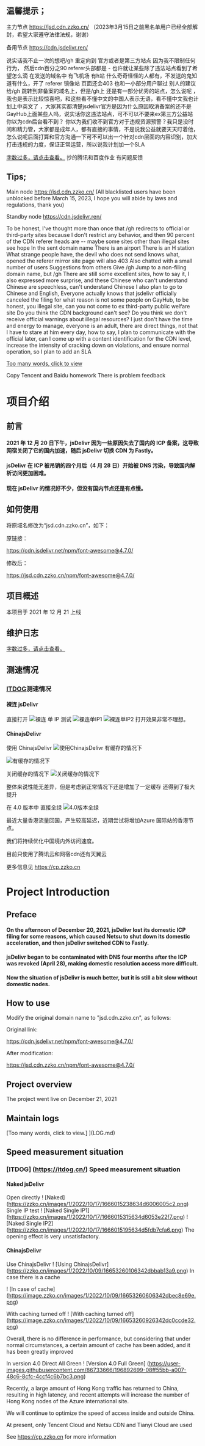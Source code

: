 ## 温馨提示；
主力节点 https://jsd.cdn.zzko.cn/     （2023年3月15日之前黑名单用户已经全部解封，希望大家遵守法律法规，谢谢）

备用节点 https://cdn.jsdelivr.ren/ 

说实话我不止一次的想吧/gh 重定向到 官方或者是第三方站点 因为我不限制任何行为， 然后cdn百分之90 referer头部都是 - 也许就让某些除了违法站点看到了希望怎么滴
在发送的域名中 有飞机场 有h站 什么奇奇怪怪的人都有，不发送的鬼知道有什么，开了 referer 镜像站 页面还会403   也和一小部分用户聊过 别人的建议 给/gh 跳转到非备案的域名上，但是/gh上 还是有一部分优秀的站点，怎么说呢 ，我也是表示比较惊喜吧，和这些看不懂中文的中国人表示无语，看不懂中文我也计划上中英文了 ，大家其实都清楚jsdelivr官方是因为什么原因取消备案的还不是GayHub上面某些人吗，说实话你这违法站点，可不可以不要来ex第三方公益站 你以为cdn后台看不到？ 你以为我们收不到官方对于违规资源预警？我只是没时间和精力管，大家都是成年人，都有直接的事情，不是说我公益就要天天盯着他，怎么说呢后面打算和官方沟通一下可不可以出一个针对cdn层面的内容识别，加大打击违规的力度，保证正常运营，所以说我计划加一个SLA 

[字数过多，请点击查看。](SLA.md)
抄的腾讯和百度作业 有问题反馈

## Tips;
Main node https://jsd.cdn.zzko.cn/ (All blacklisted users have been unblocked before March 15, 2023, I hope you will abide by laws and regulations, thank you)

Standby node https://cdn.jsdelivr.ren/ 

To be honest, I've thought more than once that /gh redirects to official or third-party sites because I don't restrict any behavior, and then 90 percent of the CDN referer heads are -- maybe some sites other than illegal sites see hope
In the sent domain name There is an airport There is an H station What strange people have, the devil who does not send knows what, opened the referer mirror site page will also 403 Also chatted with a small number of users Suggestions from others Give /gh Jump to a non-filing domain name, but /gh There are still some excellent sites, how to say it, I also expressed more surprise, and these Chinese who can't understand Chinese are speechless, can't understand Chinese I also plan to go to Chinese and English, Everyone actually knows that jsdelivr officially canceled the filing for what reason is not some people on GayHub, to be honest, you illegal site, can you not come to ex third-party public welfare site Do you think the CDN background can't see? Do you think we don't receive official warnings about illegal resources? I just don't have the time and energy to manage, everyone is an adult, there are direct things, not that I have to stare at him every day, how to say, I plan to communicate with the official later, can I come up with a content identification for the CDN level, increase the intensity of cracking down on violations, and ensure normal operation, so I plan to add an SLA 

[Too many words, click to view](SLA-en.md)

Copy Tencent and Baidu homework There is problem feedback

# 项目介绍

## 前言

#### 2021 年 12 月 20 日下午，jsDelivr 因为一些原因失去了国内的 ICP 备案，这导致网宿关闭了它的国内加速，随后 jsDelivr 切换 CDN 为 Fastly。

#### jsDelivr 在 ICP 被吊销的四个月后（4 月 28 日）开始被 DNS 污染，导致国内解析访问更加困难。

#### 现在 jsDelivr 的情况好不少，但没有国内节点还是有点慢。

## 如何使用

将原域名修改为“jsd.cdn.zzko.cn”，如下：

原链接：

https://cdn.jsdelivr.net/npm/font-awesome@4.7.0/

修改后：

https://jsd.cdn.zzko.cn/npm/font-awesome@4.7.0/

## 项目概述

本项目于 2021 年 12 月 21 上线

## 维护日志

[字数过多，请点击查看。](LOG.md)

## 测速情况

### [ITDOG](https://itdog.cn/)测速情况

#### 裸连 jsDelivr

直接打开
![裸连](https://zzko.cn/images/1/2022/10/17/1666015238634d6006005c2.png)
单 IP 测试
![裸连单IP1](https://zzko.cn/images/1/2022/10/17/1666015315634d6053e22f7.png)
![裸连单IP2](https://zzko.cn/images/1/2022/10/17/1666015195634d5fdb7cfa6.png)
打开效果非常不理想。

#### ChinajsDelivr

使用 ChinajsDelivr
![使用ChinajsDelivr](https://zzko.cn/images/1/2022/10/09/16653260106342dbbab13a9.png)
有缓存的情况下

![有缓存的情况下](https://image.zzko.cn/images/1/2022/10/09/16653260606342dbec8e69e.png)

关闭缓存的情况下
![关闭缓存的情况下](https://image.zzko.cn/images/1/2022/10/09/16653260926342dc0ccde32.png)

整体来说性能无差异，但是考虑到正常情况下还是增加了一定缓存 还得到了极大提升

在 4.0 版本中 直接全绿
![4.0版本全绿](https://user-images.githubusercontent.com/86733666/196892699-08ff55bb-a007-48c6-8cfc-4ccf4c6b7bc3.png)

最近大量香港流量回国，产生较高延迟，近期尝试将增加Azure 国际站的香港节点。

我们将持续优化中国境内外访问速度。

目前只使用了腾讯云和网宿cdn还有天翼云

更多信息见 https://cp.zzko.cn





# Project Introduction

## Preface

#### On the afternoon of December 20, 2021, jsDelivr lost its domestic ICP filing for some reasons, which caused Netsu to shut down its domestic acceleration, and then jsDelivr switched CDN to Fastly.

#### jsDelivr began to be contaminated with DNS four months after the ICP was revoked (April 28), making domestic resolution access more difficult.

#### Now the situation of jsDelivr is much better, but it is still a bit slow without domestic nodes.

## How to use

Modify the original domain name to "jsd.cdn.zzko.cn", as follows:

Original link:

https://cdn.jsdelivr.net/npm/font-awesome@4.7.0/

After modification:

https://jsd.cdn.zzko.cn/npm/font-awesome@4.7.0/

## Project overview

The project went live on December 21, 2021

## Maintain logs

[Too many words, click to view.] ](LOG.md)

## Speed measurement situation

### [ITDOG] (https://itdog.cn/) Speed measurement situation

#### Naked jsDelivr

Open directly
! [Naked] (https://zzko.cn/images/1/2022/10/17/1666015238634d6006005c2.png)
Single IP test
! [Naked Single IP1] (https://zzko.cn/images/1/2022/10/17/1666015315634d6053e22f7.png)
! [Naked Single IP2] (https://zzko.cn/images/1/2022/10/17/1666015195634d5fdb7cfa6.png)
The opening effect is very unsatisfactory.

#### ChinajsDelivr

Use ChinajsDelivr
! [Using ChinajsDelivr] (https://zzko.cn/images/1/2022/10/09/16653260106342dbbab13a9.png)
In case there is a cache

! [In case of cache] (https://image.zzko.cn/images/1/2022/10/09/16653260606342dbec8e69e.png)

With caching turned off
! [With caching turned off] (https://image.zzko.cn/images/1/2022/10/09/16653260926342dc0ccde32.png)

Overall, there is no difference in performance, but considering that under normal circumstances, a certain amount of cache has been added, and it has been greatly improved

In version 4.0 Direct All Green
! [Version 4.0 Full Green] (https://user-images.githubusercontent.com/86733666/196892699-08ff55bb-a007-48c6-8cfc-4ccf4c6b7bc3.png)

Recently, a large amount of Hong Kong traffic has returned to China, resulting in high latency, and recent attempts will increase the number of Hong Kong nodes of the Azure international site.

We will continue to optimize the speed of access inside and outside China.

At present, only Tencent Cloud and Netsu CDN and Tianyi Cloud are used

See https://cp.zzko.cn for more information
